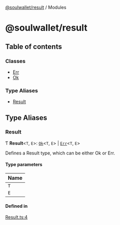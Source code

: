 [@soulwallet/result](README.md) / Modules

# @soulwallet/result

## Table of contents

### Classes

- [Err](classes/Err.md)
- [Ok](classes/Ok.md)

### Type Aliases

- [Result](modules.md#result)

## Type Aliases

### Result

Ƭ **Result**<`T`, `E`\>: [`Ok`](classes/Ok.md)<`T`, `E`\> \| [`Err`](classes/Err.md)<`T`, `E`\>

Defines a Result type, which can be either Ok or Err.

#### Type parameters

| Name |
| :------ |
| `T` |
| `E` |

#### Defined in

[Result.ts:4](https://github.com/SoulWallet/soulwalletlib/blob/38adfd4/packages/soulwallet-result/src/Result.ts#L4)
